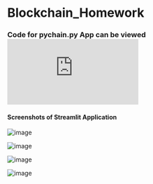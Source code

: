 # Blockchain_Homework

### Code for pychain.py App can be viewed ![HERE](https://github.com/karen-garcia16/Blockchain_Homework/blob/main/Starter_Code/pychain.py)

#### Screenshots of Streamlit Application 

![image](https://user-images.githubusercontent.com/100542673/187548454-e564e815-ddac-4161-b703-5b7d06d9b74f.png)


![image](https://user-images.githubusercontent.com/100542673/187547909-69313ab9-4da5-41dd-9be1-5a91df03bee0.png)


![image](https://user-images.githubusercontent.com/100542673/187548111-cd704424-c49e-46fa-bee2-2e16a9e73874.png)


![image](https://user-images.githubusercontent.com/100542673/187548280-4fcb8ea9-ec45-4efc-8aad-1f13c1f58827.png)


